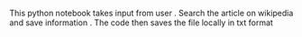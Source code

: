 This python notebook takes input from user .
Search the article on wikipedia and save information .
The code then saves the file locally in txt format
